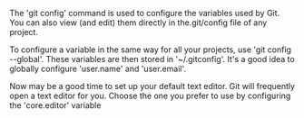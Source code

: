 The 'git config' command is used to configure the variables used by Git. You can also view (and edit) them directly in the.git/config file of any project. 

To configure a variable in the same way for all your projects, use 'git config --global'. These variables are then stored in '~/.gitconfig'. It's a good idea to globally configure 'user.name' and 'user.email'. 

Now may be a good time to set up your default text editor. Git will frequently open a text editor for you. Choose the one you prefer to use by configuring the 'core.editor' variable
